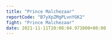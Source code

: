 ```yaml
---
title: "Prince Malchezaar"
reportCode: "B7yXpZMgPLvnYGK2"
fight: "Prince Malchezaar"
date: 2021-11-11T20:08:04.971000+00:00
---
```

